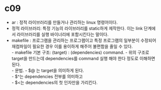 c09
=
- ar : 정적 라이브러리를 만들거나 관리하는 linux 명령어이다.
- 정적 라이브러리: 특정 기능의 라이브러리를 static하게 제작한다. 이는 link 단계에서 라이브러리를 실행 바이너리에 포함시킨다는 말이다.
- makefile : 프로그램을 관리하는 프로그램이고 특정 프로그램의 일부분이 수정되어 재컴파일이 필요한 경우 이를 용이하게 해주어 불편함을 줄일 수 있다.  
        - makefile 기본 구조: (target) : (dependencies)
                                command. 
        - 위의 구조로 target을 만드는데 dependencies를 command 실행 해야 한다 정도로 이해하면 된다.  
        - 문법. 
                - $@ 는 target을 의미하게 된다.   
                - $^는 dependencies 전부를 의미하고   
                - $<는 dependencies의 첫 인자만을 가리킨다.  
